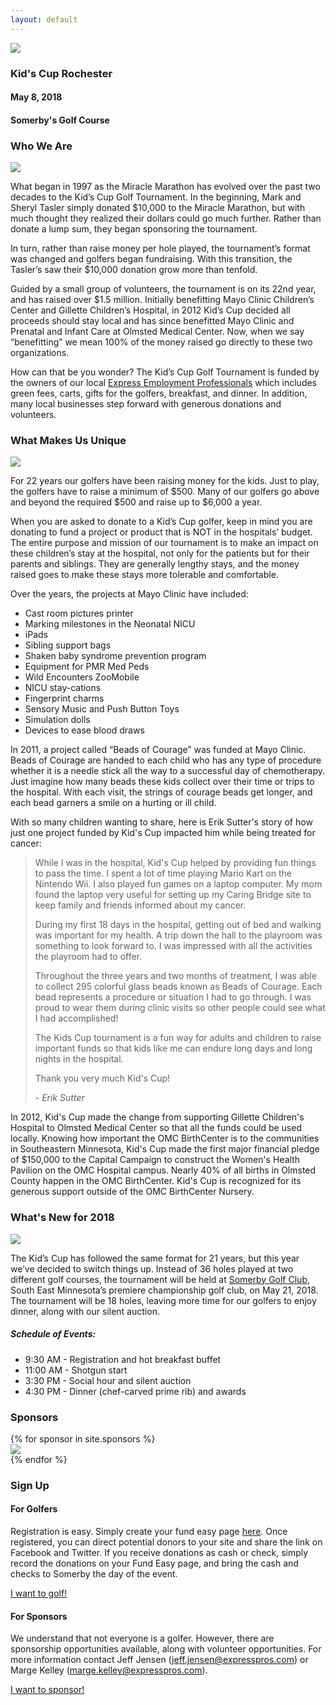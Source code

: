```yaml
---
layout: default
---
```


<section id="intro">
    <div class="background-image" style="background-image: url('uploads/golf_course.jpg');"></div>
    <section id="intro-content">
        <img class="icon" src="assets/images/kids_cup_logo.png">
        <h1 class="title">Kid's Cup Rochester</h1>
        <h4 class="date">May 8, 2018</h4><h4 class="location">Somerby's Golf Course</h4>
    </section>
</section>
<section id="who-we-are">
    <div class="container">
        <div class="item flex-100">
            <h3>Who We Are</h3>
            <img class="is-floated-right flex-50" src="uploads/players_1.jpg" />
            <p>What began in 1997 as the Miracle Marathon has evolved over the past two decades to the Kid’s Cup Golf Tournament. In the beginning, Mark and Sheryl Tasler simply donated $10,000 to the Miracle Marathon, but with much thought they realized their dollars could go much further.  Rather than donate a lump sum, they began sponsoring the tournament.</p>
            <p>In turn, rather than raise money per hole played, the tournament’s format was changed and golfers began fundraising.  With this transition, the Tasler’s saw their $10,000 donation grow more than tenfold.</p>
            <p>Guided by a small group of volunteers, the tournament is on its 22nd year, and has raised over $1.5 million.  Initially benefitting Mayo Clinic Children’s Center and Gillette Children’s Hospital, in 2012 Kid’s Cup decided all proceeds should stay local and has since benefitted Mayo Clinic and Prenatal and Infant Care at Olmsted Medical Center.  Now, when we say “benefitting” we mean 100% of the money raised go directly to these two organizations.</p>
            <p>How can that be you wonder?  The Kid’s Cup Golf Tournament is funded by the owners of our local <a href="http://www.expresspros.com" target="_blank">Express Employment Professionals</a> which includes green fees, carts, gifts for the golfers, breakfast, and dinner. In addition, many local businesses step forward with generous donations and volunteers.</p>
        </div>
    </div>
</section>
<section id="what-makes-us-unique" class="has-light-gray-background">
    <div class="container">
        <div class="item flex-100">
            <h3>What Makes Us Unique</h3>
            <img class="is-floated-right flex-50" src="uploads/golf_cart_1.jpg" />
            <p>For 22 years our golfers have been raising money for the kids.  Just to play, the golfers have to raise a minimum of $500.  Many of our golfers go above and beyond the required $500 and raise up to $6,000 a year.</p>
            <p>When you are asked to donate to a Kid’s Cup golfer, keep in mind you are donating to fund a project or product that is NOT in the hospitals’ budget.  The entire purpose and mission of our tournament is to make an impact on these children’s stay at the hospital, not only for the patients but for their parents and siblings.  They are generally lengthy stays, and the money raised goes to make these stays more tolerable and comfortable.</p>
            <p>Over the years, the projects at Mayo Clinic have included:</p>
            <ul>
                <li>Cast room pictures printer</li>
                <li>Marking milestones in the Neonatal NICU</li>
                <li>iPads</li>
                <li>Sibling support bags</li>
                <li>Shaken baby syndrome prevention program</li>
                <li>Equipment for PMR Med Peds</li>
                <li>Wild Encounters ZooMobile</li>
                <li>NICU stay-cations</li>
                <li>Fingerprint charms</li>
                <li>Sensory Music and Push Button Toys</li>
                <li>Simulation dolls</li>
                <li>Devices to ease blood draws</li>
            </ul>
            <p>In 2011, a project called “Beads of Courage” was funded at Mayo Clinic.  Beads of Courage are handed to each child who has any type of procedure whether it is a needle stick all the way to a successful day of chemotherapy.  Just imagine how many beads these kids collect over their time or trips to the hospital.  With each visit, the strings of courage beads get longer, and each bead garners a smile on a hurting or ill child.</p>
            <p>With so many children wanting to share, here is Erik Sutter's story of how just one project funded by Kid's Cup impacted him while being treated for cancer:</p>
            <blockquote>
                <p>While I was in the hospital, Kid's Cup helped by providing fun things to pass the time.  I spent a lot of time playing Mario Kart on the Nintendo Wii.  I also played fun games on a laptop computer.  My mom found the laptop very useful for setting up my Caring Bridge site to keep family and friends informed about my cancer.</p>
                <p>During my first 18 days in the hospital, getting out of bed and walking was important for my health.  A trip down the hall to the playroom was something to look forward to.  I was impressed with all the activities the playroom had to offer.</p>
                <p>Throughout the three years and two months of treatment, I was able to collect 295 colorful glass beads known as Beads of Courage.  Each bead represents a procedure or situation I had to go through.  I was proud to wear them during clinic visits so other people could see what I had accomplished!</p>
                <p>The Kids Cup tournament is a fun way for adults and children to raise important funds so that kids like me can endure long days and long nights in the hospital.</p>
                <p>Thank you very much Kid's Cup!</p>
                <p><em>- Erik Sutter</em></p>
            </blockquote>
            <p>In 2012, Kid's Cup made the change from supporting Gillette Children's Hospital to Olmsted Medical Center so that all the funds could be used locally.  Knowing how important the OMC BirthCenter is to the communities in Southeastern Minnesota, Kid's Cup made the first major financial pledge of $150,000 to the Capital Campaign to construct the Women's Health Pavilion on the OMC Hospital campus.  Nearly 40% of all births in Olmsted County happen in the OMC BirthCenter.  Kid's Cup is recognized for its generous support outside of the OMC BirthCenter Nursery.</p>
        </div>
    </div>
</section>
<section id="whats-new">
    <div class="container">
        <div class="item flex-100">
            <h3>What's New for 2018</h3>
            <img class="is-floated-right flex-50" src="uploads/somerbys_course.jpg" />
            <p>The Kid’s Cup has followed the same format for 21 years, but this year we’ve decided to switch things up. Instead of 36 holes played at two different golf courses, the tournament will be held at <a href="http://www.somerby.com" target="_blank">Somerby Golf Club</a>, South East Minnesota’s premiere championship golf club, on May 21, 2018. The tournament will be 18 holes, leaving more time for our golfers to enjoy dinner, along with our silent auction.</p>
            <h5>Schedule of Events:</h5>
            <ul class="is-unbulleted-list">
                <li>9:30 AM - Registration and hot breakfast buffet</li>
                <li>11:00 AM - Shotgun start</li>
                <li>3:30 PM - Social hour and silent auction</li>
                <li>4:30 PM - Dinner (chef-carved prime rib) and awards</li>
            </ul>
        </div>
    </div>
</section>
<section id="sponsors" class="has-light-gray-background">
    <div class="container">
        <div class="item flex-100">
            <h3 class="is-center-aligned">Sponsors</h3>
        </div>
        {% for sponsor in site.sponsors %}
            <div class="item flex-33 flex-50-tablet has-padding-two has-gutter has-centered-content has-white-background">
                <a href="{{ sponsor.link}}" target="_blank" class="item-overlay-link"></a>
                <img src="{{ site.baseurl }}{{ sponsor.image }}" class="has-no-margins" />
            </div>
        {% endfor %}
    </div>
</section>
<section id="sign-up">
    <div class="container">
        <div class="item flex-100">
            <h3 class="is-center-aligned">Sign Up</h3>
        </div>
        <div class="item flex-50 has-gutter is-center-aligned">
            <h4>For Golfers</h4>
            <span class="fa fa-flag fa-3x is-icon"></span>
            <p>Registration is easy. Simply create your fund easy page <a href="https://secure.ministrysync.com/ministrysync/event/website/home/?e=10087" target="_blank">here</a>. Once registered, you can direct potential donors to your site and share the link on Facebook and Twitter.  If you receive donations as cash or check, simply record the donations on your Fund Easy page, and bring the cash and checks to Somerby the day of the event.</p>
            <p><a class="is-button" href="https://secure.ministrysync.com/ministrysync/event/website/home/?e=10087" target="_blank">I want to golf!</a></p>
        </div>
        <div class="item flex-50 has-gutter is-center-aligned">
            <h4>For Sponsors</h4>
            <span class="fa fa-handshake-o fa-3x is-icon"></span>
            <p>We understand that not everyone is a golfer. However, there are sponsorship opportunities available, along with volunteer opportunities. For more information contact Jeff Jensen (<a href="mailto:jeff.jensen@expresspros.com?subject=Kid's Cup Rochester Sponsorship">jeff.jensen@expresspros.com</a>) or Marge Kelley (<a href="mailto:marge.kelley@expresspros.com?subject=Kid's Cup Rochester Sponsorship">marge.kelley@expresspros.com</a>).</p>
            <p><a class="is-button" href="mailto:marge.kelley@expresspros.com?subject=Kid's Cup Rochester Sponsorship">I want to sponsor!</a></p>
        </div>
    </div>
</section>